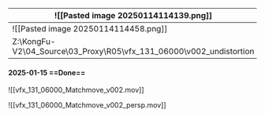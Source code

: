
| ![[Pasted image 20250114114139.png]]                                |     |
| ------------------------------------------------------------------- | --- |
| ![[Pasted image 20250114114458.png]]                                |     |
| Z:\KongFu-V2\04_Source\03_Proxy\R05\vfx_131_06000\v002_undistortion |     |
#### 2025-01-15 ==Done==
![[vfx_131_06000_Matchmove_v002.mov]]

![[vfx_131_06000_Matchmove_v002_persp.mov]]